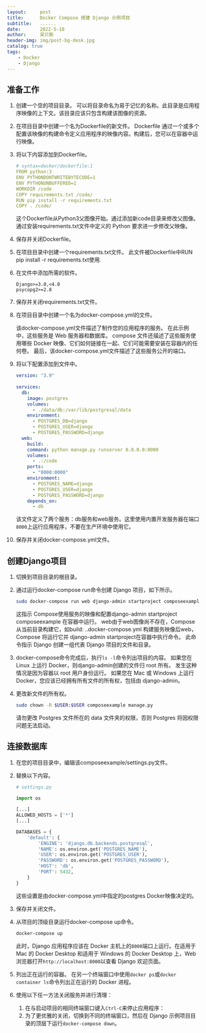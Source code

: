 ```yaml
---
layout:     post
title:      Docker Compose 搭建 Django 示例项目
subtitle:   ......
date:       2022-5-18
author:     呆贝斯
header-img: img/post-bg-desk.jpg
catalog: true
tags:
    - Docker
    - Django
---
```

## 准备工作

1. 创建一个空的项目目录。
    可以将目录命名为易于记忆的名称。此目录是应用程序映像的上下文。该目录应该只包含构建该图像的资源。
2. 在项目目录中创建一个名为Dockerfile的新文件。
    Dockerfile 通过一个或多个配置该映像的构建命令定义应用程序的映像内容。构建后，您可以在容器中运行映像。
3. 将以下内容添加到Dockerfile。

    ```yaml
    # syntax=docker/dockerfile:1
    FROM python:3
    ENV PYTHONDONTWRITEBYTECODE=1
    ENV PYTHONUNBUFFERED=1
    WORKDIR /code
    COPY requirements.txt /code/
    RUN pip install -r requirements.txt
    COPY . /code/
    ```

    这个Dockerfile从Python3父图像开始。通过添加新code目录来修改父图像。通过安装requirements.txt文件中定义的 Python 要求进一步修改父映像。
4. 保存并关闭Dockerfile。
5. 在项目目录中创建一个requirements.txt文件。
    此文件被Dockerfile中RUN pip install -r requirements.txt使用.
6. 在文件中添加所需的软件。

    ```text
    Django>=3.0,<4.0
    psycopg2>=2.8
    ```

7. 保存并关闭requirements.txt文件。
8. 在项目目录中创建一个名为docker-compose.yml的文件。

    该docker-compose.yml文件描述了制作您的应用程序的服务。
    在此示例中，这些服务是 Web 服务器和数据库。
    compose 文件还描述了这些服务使用哪些 Docker 映像、它们如何链接在一起、它们可能需要安装在容器内的任何卷。
    最后，该docker-compose.yml文件描述了这些服务公开的端口。
9. 将以下配置添加到文件中。

    ```yaml
    version: "3.9"
       
    services:
      db:
        image: postgres
        volumes:
          - ./data/db:/var/lib/postgresql/data
        environment:
          - POSTGRES_DB=django
          - POSTGRES_USER=django
          - POSTGRES_PASSWORD=django
      web:
        build: .
        command: python manage.py runserver 0.0.0.0:8000
        volumes:
          - .:/code
        ports:
          - "8000:8000"
        environment:
          - POSTGRES_NAME=django
          - POSTGRES_USER=django
          - POSTGRES_PASSWORD=django
        depends_on:
          - db
    ```

    该文件定义了两个服务：db服务和web服务。这里使用内置开发服务器在端口`8000`上运行应用程序，不要在生产环境中使用它。
10. 保存并关闭docker-compose.yml文件。

## 创建Django项目

1. 切换到项目目录的根目录。
2. 通过运行docker-compose run命令创建 Django 项目，如下所示。

    ```bash
    sudo docker-compose run web django-admin startproject composeexample .
    ```

    这指示 Compose使用服务的映像和配置django-admin startproject composeexample 在容器中运行。
    web由于web图像尚不存在，Compose 从当前目录构建它，如build: ..docker-compose.yml
    构建服务映像后web，Compose 将运行它并 django-admin startproject在容器中执行命令。
    此命令指示 Django 创建一组代表 Django 项目的文件和目录。
3. docker-compose命令完成后，执行`ls -l`命令列出项目的内容。
    如果您在 Linux 上运行 Docker，则django-admin创建的文件归 root 所有。
    发生这种情况是因为容器以 root 用户身份运行。
    如果您在 Mac 或 Windows 上运行 Docker，您应该已经拥有所有文件的所有权，包括由 django-admin。
4. 更改新文件的所有权。

    ```bash
    sudo chown -R $USER:$USER composeexample manage.py
    ```

    请勿更改 Postgres 文件所在的 data 文件夹的权限，否则 Postgres 将因权限问题无法启动。

## 连接数据库

1. 在您的项目目录中，编辑该composeexample/settings.py文件。
2. 替换以下内容。

    ```python
    # settings.py
    
    import os
       
    [...]
    ALLOWED_HOSTS = ['*']
    [...]
    
    DATABASES = {
        'default': {
            'ENGINE': 'django.db.backends.postgresql',
            'NAME': os.environ.get('POSTGRES_NAME'),
            'USER': os.environ.get('POSTGRES_USER'),
            'PASSWORD': os.environ.get('POSTGRES_PASSWORD'),
            'HOST': 'db',
            'PORT': 5432,
        }
    }
    ```

    这些设置是由docker-compose.yml中指定的postgres Docker映像决定的。
3. 保存并关闭文件。
4. 从项目的顶级目录运行docker-compose up命令。

    ```bash
    docker-compose up
    ```

    此时，Django 应用程序应该在 Docker 主机上的`8000`端口上运行。在适用于 Mac 的 Docker Desktop 和适用于 Windows 的 Docker Desktop 上，Web 浏览器打开`http://localhost:8000`以查看 Django 欢迎页面。
5. 列出正在运行的容器。
    在另一个终端窗口中使用`docker ps`或`docker container ls`命令列出正在运行的 Docker 进程。
6. 使用以下任一方法关闭服务并进行清理：
    1. 在与启动项目的相同终端窗口键入`Ctrl-C`来停止应用程序：
    2. 为了更优雅的关闭，切换到不同的终端窗口，然后在 Django 示例项目目录的顶层下运行`docker-compose down`。
